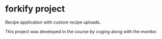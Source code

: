 # forkify project

Recipe application with custom recipe uploads.

This project was developed in the course by coging along with the monitor.

